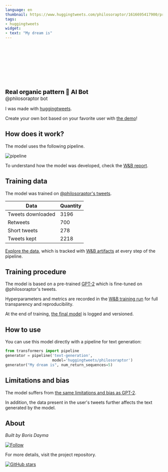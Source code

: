```yaml
---
language: en
thumbnail: https://www.huggingtweets.com/philosoraptor/1616695417900/predictions.png
tags:
- huggingtweets
widget:
- text: "My dream is"
---
```


<div>
<div style="width: 132px; height:132px; border-radius: 50%; background-size: cover; background-image: url('https://pbs.twimg.com/profile_images/968909875/symbol_400x400.jpg')">
</div>
<div style="margin-top: 8px; font-size: 19px; font-weight: 800">Real organic pattern 🤖 AI Bot </div>
<div style="font-size: 15px">@philosoraptor bot</div>
</div>

I was made with [huggingtweets](https://github.com/borisdayma/huggingtweets).

Create your own bot based on your favorite user with [the demo](https://colab.research.google.com/github/borisdayma/huggingtweets/blob/master/huggingtweets-demo.ipynb)!

## How does it work?

The model uses the following pipeline.

![pipeline](https://github.com/borisdayma/huggingtweets/blob/master/img/pipeline.png?raw=true)

To understand how the model was developed, check the [W&B report](https://wandb.ai/wandb/huggingtweets/reports/HuggingTweets-Train-a-Model-to-Generate-Tweets--VmlldzoxMTY5MjI).

## Training data

The model was trained on [@philosoraptor's tweets](https://twitter.com/philosoraptor).

| Data | Quantity |
| --- | --- |
| Tweets downloaded | 3196 |
| Retweets | 700 |
| Short tweets | 278 |
| Tweets kept | 2218 |

[Explore the data](https://wandb.ai/wandb/huggingtweets/runs/3k8xlpzy/artifacts), which is tracked with [W&B artifacts](https://docs.wandb.com/artifacts) at every step of the pipeline.

## Training procedure

The model is based on a pre-trained [GPT-2](https://huggingface.co/gpt2) which is fine-tuned on @philosoraptor's tweets.

Hyperparameters and metrics are recorded in the [W&B training run](https://wandb.ai/wandb/huggingtweets/runs/5wwiewx7) for full transparency and reproducibility.

At the end of training, [the final model](https://wandb.ai/wandb/huggingtweets/runs/5wwiewx7/artifacts) is logged and versioned.

## How to use

You can use this model directly with a pipeline for text generation:

```python
from transformers import pipeline
generator = pipeline('text-generation',
                     model='huggingtweets/philosoraptor')
generator("My dream is", num_return_sequences=5)
```

## Limitations and bias

The model suffers from [the same limitations and bias as GPT-2](https://huggingface.co/gpt2#limitations-and-bias).

In addition, the data present in the user's tweets further affects the text generated by the model.

## About

*Built by Boris Dayma*

[![Follow](https://img.shields.io/twitter/follow/borisdayma?style=social)](https://twitter.com/intent/follow?screen_name=borisdayma)

For more details, visit the project repository.

[![GitHub stars](https://img.shields.io/github/stars/borisdayma/huggingtweets?style=social)](https://github.com/borisdayma/huggingtweets)

